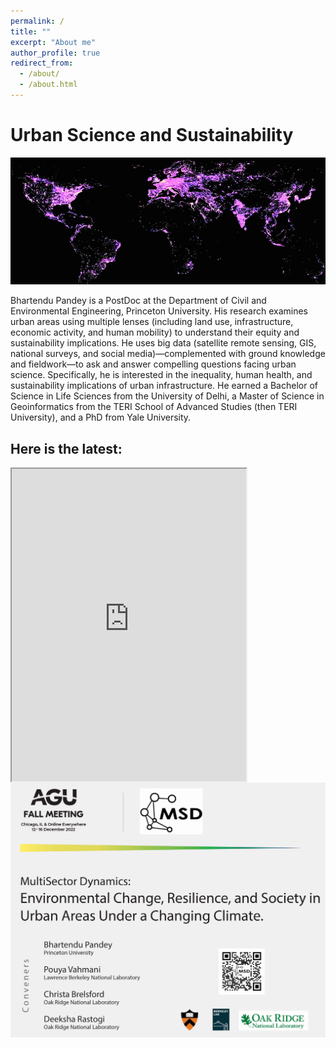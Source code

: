 ```yaml
---
permalink: /
title: ""
excerpt: "About me"
author_profile: true
redirect_from: 
  - /about/
  - /about.html
---
```

# Urban Science and Sustainability

![Screenshot](/images/Urban4.1_.jpg)

Bhartendu Pandey is a PostDoc at the Department of Civil and Environmental Engineering, Princeton University. His research examines urban areas using multiple lenses (including land use, infrastructure, economic activity, and human mobility) to understand their equity and sustainability implications. He uses big data (satellite remote sensing, GIS, national surveys, and social media)—complemented with ground knowledge and fieldwork—to ask and answer compelling questions facing urban science.  Specifically, he is interested in the inequality, human health, and sustainability implications of urban infrastructure. He earned a Bachelor of Science in Life Sciences from the University of Delhi, a Master of Science in Geoinformatics from the TERI School of Advanced Studies (then TERI University), and a PhD from Yale University.

## Here is the latest:
<div class="box">
</div>
  <iframe src="https://www.linkedin.com/embed/feed/update/urn:li:share:6916932241482752000" height="500" width="375" frameborder="1" allowfullscreen="" title="Embedded post" align = "left"></iframe>
<div class="box"><img src="/images/AGU.jpg" alt="AGU" frameborder="1"></div>


